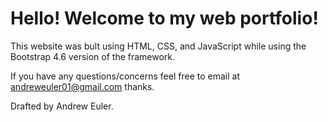# Hello! Welcome to my web portfolio!

This website was bult using HTML, CSS, and JavaScript while using the Bootstrap 4.6 version of the framework.

If you have any questions/concerns feel free to email at andreweuler01@gmail.com thanks.

Drafted by Andrew Euler.

